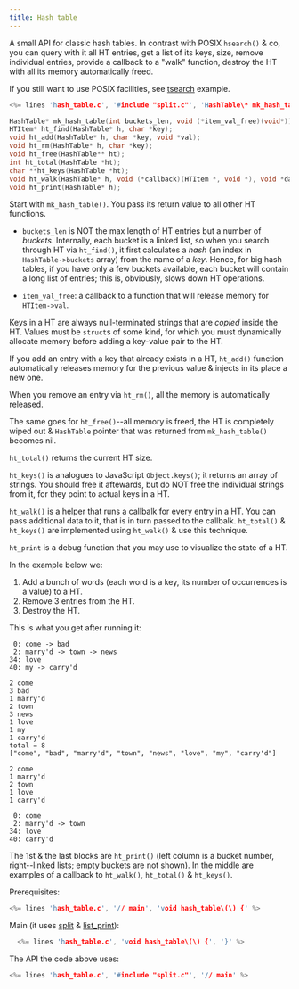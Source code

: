```yaml
---
title: Hash table
---
```


A small API for classic hash tables. In contrast with POSIX
`hsearch()` & co, you can query with it all HT entries, get a list of
its keys, size, remove individual entries, provide a callback to a
"walk" function, destroy the HT with all its memory automatically
freed.

If you still want to use POSIX facilities, see [tsearch](#tsearch)
example.

```c
<%= lines 'hash_table.c', '#include "split.c"', 'HashTable\* mk_hash_table\(int buckets_len, void \(\*item_val_free\)\(void\*\)\) {' %>

HashTable* mk_hash_table(int buckets_len, void (*item_val_free)(void*));
HTItem* ht_find(HashTable* h, char *key);
void ht_add(HashTable* h, char *key, void *val);
void ht_rm(HashTable* h, char *key);
void ht_free(HashTable** ht);
int ht_total(HashTable *ht);
char **ht_keys(HashTable *ht);
void ht_walk(HashTable* h, void (*callback)(HTItem *, void *), void *data);
void ht_print(HashTable* h);
```

Start with `mk_hash_table()`. You pass its return value to all other
HT functions.

* `buckets_len` is NOT the max length of HT entries but a number of
  *buckets*. Internally, each bucket is a linked list, so when you
  search through HT via `ht_find()`, it first calculates a *hash* (an
  index in `HashTable->buckets` array) from the name of a
  *key*. Hence, for big hash tables, if you have only a few buckets
  available, each bucket will contain a long list of entries; this is,
  obviously, slows down HT operations.

* `item_val_free`: a callback to a function that will release memory
  for `HTItem->val`.

Keys in a HT are always null-terminated strings that are *copied*
inside the HT. Values must be `struct`s of some kind, for which you
must dynamically allocate memory before adding a key-value pair to the
HT.

If you add an entry with a key that already exists in a HT,
`ht_add()` function automatically releases memory for the previous
value & injects in its place a new one.

When you remove an entry via `ht_rm()`, all the memory is
automatically released.

The same goes for `ht_free()`--all memory is freed, the HT is
completely wiped out & `HashTable` pointer that was returned from
`mk_hash_table()` becomes nil.

`ht_total()` returns the current HT size.

`ht_keys()` is analogues to JavaScript `Object.keys()`; it returns an
array of strings. You should free it aftewards, but do NOT free the
individual strings from it, for they point to actual keys in a HT.

`ht_walk()` is a helper that runs a callbalk for every entry in a
HT. You can pass additional data to it, that is in turn passed to
the callbalk. `ht_total()` & `ht_keys()` are implemented using
`ht_walk()` & use this technique.

`ht_print` is a debug function that you may use to visualize the state
of a HT.

In the example below we:

1. Add a bunch of words (each word is a key, its number of
   occurrences is a value) to a HT.
2. Remove 3 entries from the HT.
3. Destroy the HT.

This is what you get after running it:

~~~
 0: come -> bad
 2: marry'd -> town -> news
34: love
40: my -> carry'd

2 come
3 bad
1 marry'd
2 town
3 news
1 love
1 my
1 carry'd
total = 8
["come", "bad", "marry'd", "town", "news", "love", "my", "carry'd"]

2 come
1 marry'd
2 town
1 love
1 carry'd

 0: come
 2: marry'd -> town
34: love
40: carry'd
~~~

The 1st & the last blocks are `ht_print()` (left column is a bucket
number, right--linked lists; empty buckets are not shown). In the
middle are examples of a callback to `ht_walk()`, `ht_total()` &
`ht_keys()`.

Prerequisites:

```c
<%= lines 'hash_table.c', '// main', 'void hash_table\(\) {' %>
```

Main (it uses [split](#split) & [list_print](#list_print)):

```c
  <%= lines 'hash_table.c', 'void hash_table\(\) {', '}' %>
```

The API the code above uses:

```c
<%= lines 'hash_table.c', '#include "split.c"', '// main' %>
```
